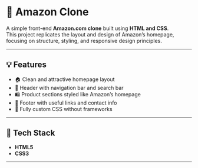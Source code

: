 # 🛒 Amazon Clone

A simple front-end **Amazon.com clone** built using **HTML and CSS**.  
This project replicates the layout and design of Amazon’s homepage, focusing on structure, styling, and responsive design principles.

---


## 💡 Features

- 🏠 Clean and attractive homepage layout  
- 🧭 Header with navigation bar and search bar  
- 🛍️ Product sections styled like Amazon’s homepage  
- 🧾 Footer with useful links and contact info  
- 🎨 Fully custom CSS without frameworks  

---

## 🧰 Tech Stack

- **HTML5**
- **CSS3**

---
